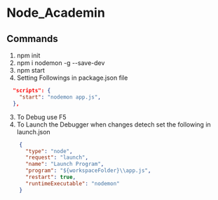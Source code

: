 # Node_Academin
## Commands
1. npm init
2. npm i nodemon -g --save-dev
3. npm start
4. Setting Followings in package.json file
```json
  "scripts": {
    "start": "nodemon app.js",
  },
```
3. To Debug use F5
4. To Launch the Debugger when changes detech set the following in launch.json
```json
    {
      "type": "node",
      "request": "launch",
      "name": "Launch Program",
      "program": "${workspaceFolder}\\app.js",
      "restart": true,
      "runtimeExecutable": "nodemon"
    }
```